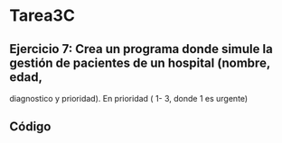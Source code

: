 # Tarea3C

## Ejercicio 7: Crea un programa donde simule la gestión de pacientes de un hospital (nombre, edad,
diagnostico y prioridad). En prioridad ( 1- 3, donde 1 es urgente)


## Código

